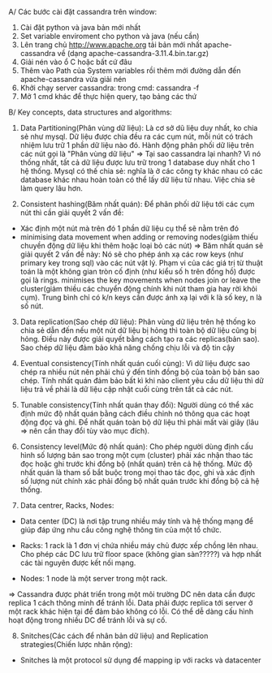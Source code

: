 A/ Các bước cài đặt cassandra trên window:
1. Cài đặt python và java bản mới nhất
2. Set variable enviroment cho python và java (nếu cần)
3. Lên trang chủ http://www.apache.org tải bản mới nhất apache-cassandra về (dạng apache-cassandra-3.11.4.bin.tar.gz)
4. Giải nén vào ổ C hoặc bất cứ đâu
5. Thêm vào Path của System variables rồi thêm mới đường dẫn đến apache-cassandra vừa giải nén
6. Khởi chạy server cassandra: trong cmd: cassandra -f
7. Mở 1 cmd khác để thực hiện query, tạo bảng các thứ

B/ Key concepts, data structures and algorithms:
1. Data Partitioning(Phân vùng dữ liệu): Là cơ sở dũ liệu duy nhất, ko chia sẻ như mysql. Dữ liệu được chia đều ra các cụm nút, mỗi nút có trách nhiệm lưu trữ 1 phần dữ liệu nào đó. Hành động phân phối dữ liệu trên các nút gọi là "Phân vùng dữ liệu"
=> Tại sao cassandra lại nhanh? Vì nó thống nhất, tất cả dữ liệu được lưu trữ trong 1 database duy nhất cho 1 hệ thống. Mysql có thế chia sẻ: nghĩa là ở các công ty khác nhau có các database khác nhau hoàn toàn có thể lấy dữ liệu từ nhau. Việc chia sẻ làm query lâu hơn.

2. Consistent hashing(Băm nhất quán): Để phân phối dữ liệu tới các cụm nút thì cần giải quyết 2 vấn đề: 
- Xác định một nút mà trên đó 1 phần dữ liệu cụ thể sẽ nằm trên đó
- minimising data movement when adding or removing nodes(giảm thiếu chuyền động dữ liệu khi thêm hoặc loại bỏ các nút)
=> Băm nhất quán sẽ giải quyết 2 vấn đề này: Nó sẽ cho phép ánh xạ các row keys (như primary key trong sql) vào các nút vật lý. Phạm vi của các giá trị từ thuật toán là một không gian tròn cố định (như kiểu số h trên đồng hồ) được gọi là rings. minimises the key movements when nodes join or leave the cluster(giảm thiều các chuyển động chính khi nút tham gia hay rời khỏi cụm). Trung bình chỉ có k/n keys cần được ánh xạ lại với k là số key, n là số nút.

3. Data replication(Sao chép dữ liệu): Phân vùng dữ liệu trên hệ thống ko chia sẻ dẫn đến nếu một nút dữ liệu bị hỏng thì toàn bộ dữ liệu cũng bị hỏng. Điều này được giải quyết bằng cách tạo ra các replicas(bản sao). Sao chép dữ liệu đảm bảo khả năng chống chịu lỗi và độ tin cậy

4. Eventual consistency(Tính nhất quán cuối cùng): Vì dữ liệu được sao chép ra nhiều nút nên phải chú ý đến tính đồng bộ của toàn bộ bản sao chép. Tính nhất quán đảm bảo bất kì khi nào client yêu cầu dữ liệu thì dữ liệu trả về phải là dữ liệu cập nhật cuối cùng trên tất cả các nút.

5. Tunable consistency(Tính nhất quán thay đổi): Người dùng có thể xác định mức độ nhất quán bằng cách điều chỉnh nó thông qua các hoạt động đọc và ghi. Để nhất quán toàn bộ dữ liệu thì phải mất vài giây (lâu => nên cần thay đổi tùy vào mục đích).

6. Consistency level(Mức độ nhất quán): Cho phép người dùng định cấu hình số lượng bản sao trong một cụm (cluster) phải xác nhận thao tác đọc hoặc ghi trước khi đồng bộ (nhất quán) trên cả hệ thống. Mức độ nhất quán là tham số bắt buộc trong mọi thao tác đọc, ghi và xác định số lượng nút chính xác phải đồng bộ nhất quán trước khi đồng bộ cả hệ thống.

7. Data centrer, Racks, Nodes: 
- Data center (DC) là nơi tập trung nhiều máy tính và hệ thống mạng để  giúp đáp ứng nhu cầu công nghệ thông tin của một tổ chức. 

- Racks: 1 rack là 1 đơn vị chứa nhiều máy chủ được xếp chồng lên nhau. Cho phép các DC lưu trữ floor space (không gian sàn?????) và hợp nhất các tài nguyên được kết nối mạng.

- Nodes: 1 node là một server trong một rack. 

=> Cassandra được phát triển trong một môi trường DC nên data cần được replica 1 cách thông minh để tránh lỗi. Data phải được replica tới server ở một rack khác hiện tại để  đảm bảo không có lỗi. Có thể dễ dàng cấu hình hoạt động trong nhiều DC để  tránh lỗi và sự cố.

8. Snitches(Các cách để nhân bản dữ liệu) and Replication strategies(Chiến lược nhân rộng): 
- Snitches là một protocol sử dụng để mapping ip với racks và datacenter